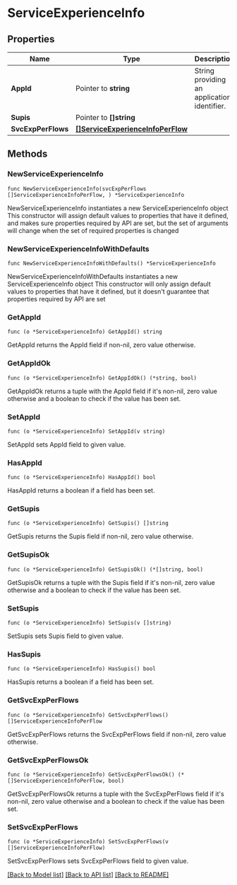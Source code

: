 # ServiceExperienceInfo

## Properties

Name | Type | Description | Notes
------------ | ------------- | ------------- | -------------
**AppId** | Pointer to **string** | String providing an application identifier. | [optional] 
**Supis** | Pointer to **[]string** |  | [optional] 
**SvcExpPerFlows** | [**[]ServiceExperienceInfoPerFlow**](ServiceExperienceInfoPerFlow.md) |  | 

## Methods

### NewServiceExperienceInfo

`func NewServiceExperienceInfo(svcExpPerFlows []ServiceExperienceInfoPerFlow, ) *ServiceExperienceInfo`

NewServiceExperienceInfo instantiates a new ServiceExperienceInfo object
This constructor will assign default values to properties that have it defined,
and makes sure properties required by API are set, but the set of arguments
will change when the set of required properties is changed

### NewServiceExperienceInfoWithDefaults

`func NewServiceExperienceInfoWithDefaults() *ServiceExperienceInfo`

NewServiceExperienceInfoWithDefaults instantiates a new ServiceExperienceInfo object
This constructor will only assign default values to properties that have it defined,
but it doesn't guarantee that properties required by API are set

### GetAppId

`func (o *ServiceExperienceInfo) GetAppId() string`

GetAppId returns the AppId field if non-nil, zero value otherwise.

### GetAppIdOk

`func (o *ServiceExperienceInfo) GetAppIdOk() (*string, bool)`

GetAppIdOk returns a tuple with the AppId field if it's non-nil, zero value otherwise
and a boolean to check if the value has been set.

### SetAppId

`func (o *ServiceExperienceInfo) SetAppId(v string)`

SetAppId sets AppId field to given value.

### HasAppId

`func (o *ServiceExperienceInfo) HasAppId() bool`

HasAppId returns a boolean if a field has been set.

### GetSupis

`func (o *ServiceExperienceInfo) GetSupis() []string`

GetSupis returns the Supis field if non-nil, zero value otherwise.

### GetSupisOk

`func (o *ServiceExperienceInfo) GetSupisOk() (*[]string, bool)`

GetSupisOk returns a tuple with the Supis field if it's non-nil, zero value otherwise
and a boolean to check if the value has been set.

### SetSupis

`func (o *ServiceExperienceInfo) SetSupis(v []string)`

SetSupis sets Supis field to given value.

### HasSupis

`func (o *ServiceExperienceInfo) HasSupis() bool`

HasSupis returns a boolean if a field has been set.

### GetSvcExpPerFlows

`func (o *ServiceExperienceInfo) GetSvcExpPerFlows() []ServiceExperienceInfoPerFlow`

GetSvcExpPerFlows returns the SvcExpPerFlows field if non-nil, zero value otherwise.

### GetSvcExpPerFlowsOk

`func (o *ServiceExperienceInfo) GetSvcExpPerFlowsOk() (*[]ServiceExperienceInfoPerFlow, bool)`

GetSvcExpPerFlowsOk returns a tuple with the SvcExpPerFlows field if it's non-nil, zero value otherwise
and a boolean to check if the value has been set.

### SetSvcExpPerFlows

`func (o *ServiceExperienceInfo) SetSvcExpPerFlows(v []ServiceExperienceInfoPerFlow)`

SetSvcExpPerFlows sets SvcExpPerFlows field to given value.



[[Back to Model list]](../README.md#documentation-for-models) [[Back to API list]](../README.md#documentation-for-api-endpoints) [[Back to README]](../README.md)


